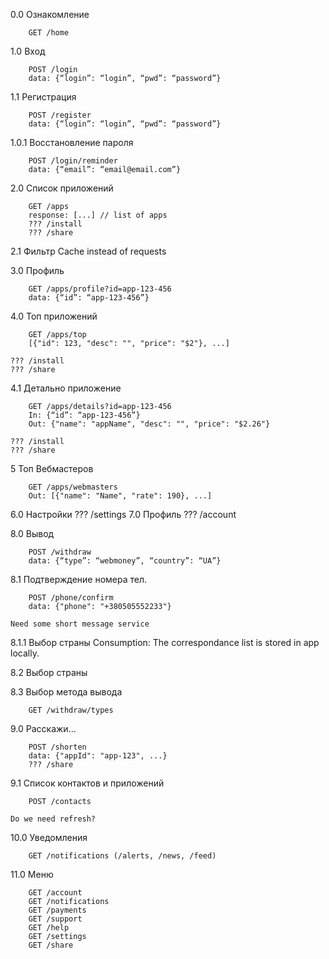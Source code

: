 0.0 Ознакомление
```
    GET /home
```
1.0 Вход
```
    POST /login
    data: {“login”: “login”, “pwd”: “password”}
```
1.1 Регистрация
```
    POST /register
    data: {“login”: “login”, “pwd”: “password”}
```
1.0.1 Восстановление пароля
```
    POST /login/reminder
    data: {“email”: “email@email.com”}
```

2.0 Список приложений
```
    GET /apps
    response: [...] // list of apps
    ??? /install
    ??? /share
```

2.1 Фильтр
    Cache instead of requests

3.0 Профиль
```
    GET /apps/profile?id=app-123-456
    data: {“id”: “app-123-456”}
```
4.0 Топ приложений
```
    GET /apps/top
    [{"id": 123, "desc": "", "price": "$2"}, ...]
```
    ??? /install
    ??? /share

4.1 Детально приложение
```
    GET /apps/details?id=app-123-456
    In: {“id”: “app-123-456”}
    Out: {"name": "appName", "desc": "", "price": "$2.26"}
```
    ??? /install
    ??? /share

5 Топ Вебмастеров
```
    GET /apps/webmasters
    Out: [{"name": "Name", "rate": 190}, ...]
```

6.0 Настройки
    ??? /settings
7.0 Профиль
    ??? /account

8.0 Вывод
```
    POST /withdraw
    data: {“type”: “webmoney”, “country”: “UA”}
```
8.1 Подтверждение номера тел.
```
    POST /phone/confirm
    data: {"phone": "+380505552233"}
```
    Need some short message service
    
8.1.1 Выбор страны
    Consumption: The correspondance list is stored in app locally.

8.2 Выбор страны

8.3 Выбор метода вывода
```
    GET /withdraw/types
```

9.0 Расскажи…
```
    POST /shorten
    data: {"appId": "app-123", ...}
    ??? /share
```
9.1 Список контактов и приложений
```
    POST /contacts
```
    Do we need refresh?

10.0 Уведомления
```
    GET /notifications (/alerts, /news, /feed)
```

11.0 Меню
```
    GET /account
    GET /notifications
    GET /payments
    GET /support
    GET /help
    GET /settings
    GET /share
```
